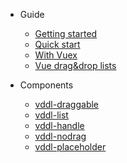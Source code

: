 - Guide
  - [Getting started](guide/getting-started)
  - [Quick start](guide/quick-start)
  - [With Vuex](guide/vuex)
  - [Vue drag&drop lists](guide/vue-dndl)

- Components
  - [vddl-draggable](component/vddl-draggable)
  - [vddl-list](component/vddl-list)
  - [vddl-handle](component/vddl-handle)
  - [vddl-nodrag](component/vddl-nodrag)
  - [vddl-placeholder](component/vddl-placeholder)
